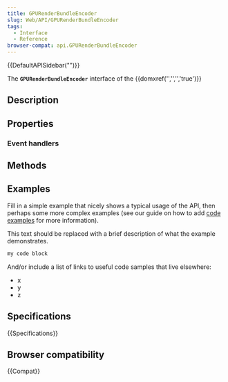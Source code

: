 ```yaml
---
title: GPURenderBundleEncoder
slug: Web/API/GPURenderBundleEncoder
tags:
  - Interface
  - Reference
browser-compat: api.GPURenderBundleEncoder
---
```

{{DefaultAPISidebar("")}}

The **`GPURenderBundleEncoder`** interface of the {{domxref('','','','true')}} 

## Description

 

## Properties



### Event handlers



## Methods



## Examples

Fill in a simple example that nicely shows a typical usage of the API, then perhaps some more complex examples (see our guide on how to add [code examples](/en-US/docs/MDN/Contribute/Structures/Code_examples) for more information).

This text should be replaced with a brief description of what the example demonstrates.

```js
my code block
```

And/or include a list of links to useful code samples that live elsewhere:

*   x
*   y
*   z

## Specifications

{{Specifications}}

## Browser compatibility

{{Compat}}

